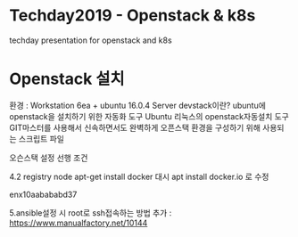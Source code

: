 # Techday2019 - Openstack & k8s
techday presentation for openstack and k8s

# Openstack 설치
환경 : Workstation 6ea + ubuntu 16.0.4 Server
devstack이란? ubuntu에 openstack을 설치하기 위한 자동화 도구
Ubuntu 리눅스의 openstack자동설치 도구
GIT마스터를 사용해서 신속하면서도 완벽하게 오픈스택 환경을 구성하기 위해 사용되는 스크립트 파일

오슨스택 설정 선행 조건

4.2 registry node
apt-get install docker 대시 apt install docker.io 로 수정

enx10aabababd37

5.ansible설정 시
root로 ssh접속하는 방법 추가 : https://www.manualfactory.net/10144

